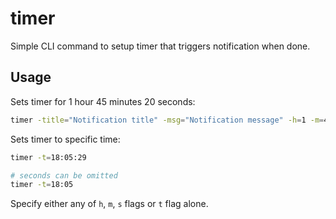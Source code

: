 # timer

 Simple CLI command to setup timer that triggers notification when done.

## Usage

Sets timer for 1 hour 45 minutes 20 seconds:
```bash
timer -title="Notification title" -msg="Notification message" -h=1 -m=45 -s=20
```

Sets timer to specific time:
```bash
timer -t=18:05:29

# seconds can be omitted
timer -t=18:05
```

Specify either any of `h`, `m`, `s` flags or `t` flag alone.
